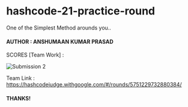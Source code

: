 # hashcode-21-practice-round
One of the Simplest Method arounds you..

#### AUTHOR : ANSHUMAAN KUMAR PRASAD

SCORES [Team Work] :

![Submission 2](https://user-images.githubusercontent.com/75872316/108863484-45110200-7617-11eb-90de-c14a3fd75f30.JPG)

Team Link :
https://hashcodejudge.withgoogle.com/#/rounds/5751229732880384/

#### THANKS!
